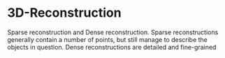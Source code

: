# 3D-Reconstruction
Sparse reconstruction and Dense reconstruction. Sparse reconstructions generally contain a number of points, but still manage to describe the objects in question. Dense reconstructions are detailed and fine-grained
